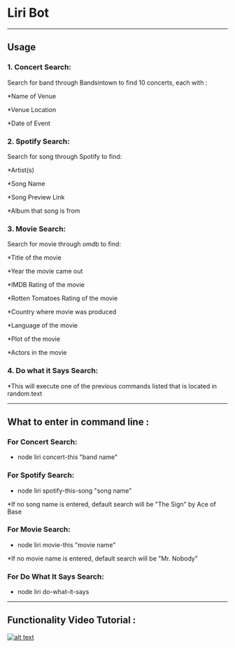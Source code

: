 # Liri Bot

----
## Usage
### 1. Concert Search:

Search for band through Bandsintown to find 10 concerts, each with :

  *Name of Venue
 
 *Venue Location

 *Date of Event
 
### 2. Spotify Search:

Search for song through Spotify to find:

 *Artist(s)

 *Song Name

 *Song Preview Link

 *Album that song is from

### 3. Movie Search:

Search for movie through omdb to find:

 *Title of the movie

 *Year the movie came out

 *IMDB Rating of the movie

 *Rotten Tomatoes Rating of the movie

 *Country where movie was produced

 *Language of the movie

 *Plot of the movie

 *Actors in the movie

### 4. Do what it Says Search:

 *This will execute one of the previous commands listed that is located in random.text

----
## What to enter in command line :

### For Concert Search:

 * node liri concert-this "band name"
  

### For Spotify Search:

 * node liri spotify-this-song "song name"

  *If no song name is entered, default search will be "The Sign" by Ace of Base


### For Movie Search:

 * node liri movie-this "movie name"


  *If no movie name is entered, default search will be "Mr. Nobody" 

### For Do What It Says Search:

 * node liri do-what-it-says

 ----
## Functionality Video Tutorial :

[![alt text](https://drive.google.com/open?id=14_6HesPJV82fjw6ciuz_2AyOMTI_7NBo)](https://drive.google.com/open?id=1whI3X6_0BcxEg2xLA4TDSGWPa-O6rwNP "Tutorial")

